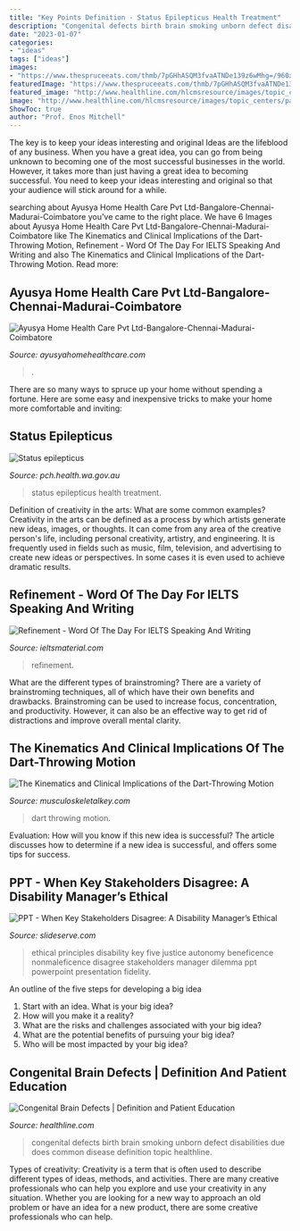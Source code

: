 ```yaml
---
title: "Key Points Definition - Status Epilepticus Health Treatment"
description: "Congenital defects birth brain smoking unborn defect disabilities due does common disease definition topic healthline"
date: "2023-01-07"
categories:
- "ideas"
tags: ["ideas"]
images:
- "https://www.thespruceeats.com/thmb/7pGHhASQM3fvaATNDe139z6wMhg=/960x0/filters:no_upscale():max_bytes(150000):strip_icc()/GettyImages-182800841-5894f4825f9b5874ee438219.jpg"
featuredImage: "https://www.thespruceeats.com/thmb/7pGHhASQM3fvaATNDe139z6wMhg=/960x0/filters:no_upscale():max_bytes(150000):strip_icc()/GettyImages-182800841-5894f4825f9b5874ee438219.jpg"
featured_image: "http://www.healthline.com/hlcmsresource/images/topic_centers/parenting/766x415_Congenital_Brain_Defects.jpg"
image: "http://www.healthline.com/hlcmsresource/images/topic_centers/parenting/766x415_Congenital_Brain_Defects.jpg"
ShowToc: true
author: "Prof. Enos Mitchell"
---
```



The key is to keep your ideas interesting and original
Ideas are the lifeblood of any business. When you have a great idea, you can go from being unknown to becoming one of the most successful businesses in the world. However, it takes more than just having a great idea to becoming successful. You need to keep your ideas interesting and original so that your audience will stick around for a while.

	

		
searching about Ayusya Home Health Care Pvt Ltd-Bangalore-Chennai-Madurai-Coimbatore you've came to the right place. We have 6 Images about Ayusya Home Health Care Pvt Ltd-Bangalore-Chennai-Madurai-Coimbatore like The Kinematics and Clinical Implications of the Dart-Throwing Motion, Refinement - Word Of The Day For IELTS Speaking And Writing and also The Kinematics and Clinical Implications of the Dart-Throwing Motion. Read more:
		
    
## Ayusya Home Health Care Pvt Ltd-Bangalore-Chennai-Madurai-Coimbatore

<img loading=lazy src="https://www.thespruceeats.com/thmb/7pGHhASQM3fvaATNDe139z6wMhg=/960x0/filters:no_upscale():max_bytes(150000):strip_icc()/GettyImages-182800841-5894f4825f9b5874ee438219.jpg" onerror="this.onerror=null;this.src='https://tse4.mm.bing.net/th?id=OIP.gJGBX59nae-cmulDuoXXXgHaFj&amp;pid=15.1';" alt="Ayusya Home Health Care Pvt Ltd-Bangalore-Chennai-Madurai-Coimbatore">

_Source: ayusyahomehealthcare.com_

>. 

	

There are so many ways to spruce up your home without spending a fortune. Here are some easy and inexpensive tricks to make your home more comfortable and inviting:

    
## Status Epilepticus

<img loading=lazy src="http://pch.health.wa.gov.au/-/media/Files/Hospitals/PCH/General-documents/Health-professionals/ED-Guidelines/Flowchart-PDF/Status-epilepticus2016.PNG" onerror="this.onerror=null;this.src='https://tse1.mm.bing.net/th?id=OIP.xYVcJV2TkXH_8ItSffVZygHaKA&amp;pid=15.1';" alt="Status epilepticus">

_Source: pch.health.wa.gov.au_

>status epilepticus health treatment. 

	

Definition of creativity in the arts: What are some common examples?
Creativity in the arts can be defined as a process by which artists generate new ideas, images, or thoughts. It can come from any area of the creative person's life, including personal creativity, artistry, and engineering. It is frequently used in fields such as music, film, television, and advertising to create new ideas or perspectives. In some cases it is even used to achieve dramatic results.

    
## Refinement - Word Of The Day For IELTS Speaking And Writing

<img loading=lazy src="https://ieltsmaterial.com/wp-content/uploads/2016/08/refinement.png" onerror="this.onerror=null;this.src='https://tse3.mm.bing.net/th?id=OIP.3jJPpPOKgEaNbYQomdBzMgHaGN&amp;pid=15.1';" alt="Refinement - Word Of The Day For IELTS Speaking And Writing">

_Source: ieltsmaterial.com_

>refinement. 

	

What are the different types of brainstroming?
There are a variety of brainstroming techniques, all of which have their own benefits and drawbacks. Brainstroming can be used to increase focus, concentration, and productivity. However, it can also be an effective way to get rid of distractions and improve overall mental clarity.

    
## The Kinematics And Clinical Implications Of The Dart-Throwing Motion

<img loading=lazy src="https://i1.wp.com/musculoskeletalkey.com/wp-content/uploads/2019/07/gr17-2.jpg?fit=696%2C623&amp;ssl=1" onerror="this.onerror=null;this.src='https://tse2.mm.bing.net/th?id=OIP.q4JZuaKkM6DpFQVyWoN_NgHaGo&amp;pid=15.1';" alt="The Kinematics and Clinical Implications of the Dart-Throwing Motion">

_Source: musculoskeletalkey.com_

>dart throwing motion. 

	

Evaluation: How will you know if this new idea is successful?
The article discusses how to determine if a new idea is successful, and offers some tips for success.

    
## PPT - When Key Stakeholders Disagree: A Disability Manager’s Ethical

<img loading=lazy src="https://image.slideserve.com/214776/five-ethical-principles33-l.jpg" onerror="this.onerror=null;this.src='https://tse4.mm.bing.net/th?id=OIP.xCg47PFSlOCXH5DlRNnDrwHaFj&amp;pid=15.1';" alt="PPT - When Key Stakeholders Disagree: A Disability Manager’s Ethical">

_Source: slideserve.com_

>ethical principles disability key five justice autonomy beneficence nonmaleficence disagree stakeholders manager dilemma ppt powerpoint presentation fidelity. 

	

An outline of the five steps for developing a big idea
1. Start with an idea. What is your big idea?
2. How will you make it a reality?
3. What are the risks and challenges associated with your big idea?
4. What are the potential benefits of pursuing your big idea?
5. Who will be most impacted by your big idea?

    
## Congenital Brain Defects | Definition And Patient Education

<img loading=lazy src="http://www.healthline.com/hlcmsresource/images/topic_centers/parenting/766x415_Congenital_Brain_Defects.jpg" onerror="this.onerror=null;this.src='https://tse2.mm.bing.net/th?id=OIP.rLoYxFNIND4PftBljtrFzgHaEA&amp;pid=15.1';" alt="Congenital Brain Defects | Definition and Patient Education">

_Source: healthline.com_

>congenital defects birth brain smoking unborn defect disabilities due does common disease definition topic healthline. 

	

Types of creativity:
Creativity is a term that is often used to describe different types of ideas, methods, and activities. There are many creative professionals who can help you explore and use your creativity in any situation. Whether you are looking for a new way to approach an old problem or have an idea for a new product, there are some creative professionals who can help.

